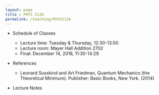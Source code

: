 ```yaml
---
layout: page 
title : PHYS 212A 
permalink: /teaching/PHYS212A
---
```


* Schedule of Classes
  * Lecture time: Tuesday & Thursday, 12:30-13:50
  * Lecture room: Mayer Hall Addition 2702
  * Final: December 14, 2018, 11:30-14:29
* References
  * Leonard Susskind and Art Friedman, Quantum Mechanics (the Theoretical Minimum). Publisher: Basic Books, New York. (2014)

* Lecture Notes